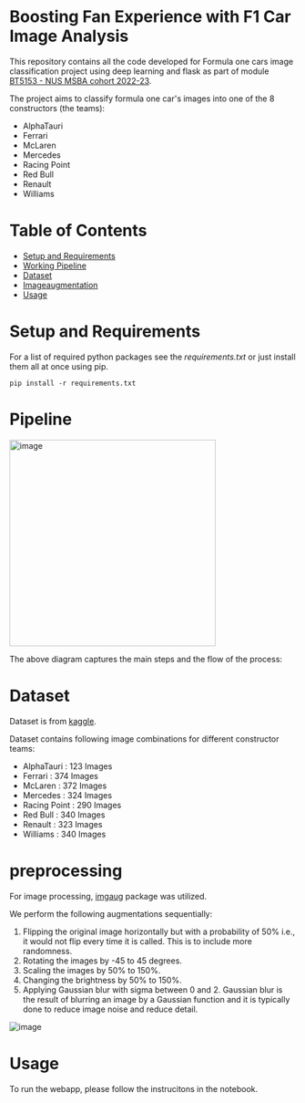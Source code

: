 # Boosting Fan Experience with F1 Car Image Analysis

This repository contains all the code developed for Formula one cars image classification project using deep learning and flask as part of module [BT5153 - NUS MSBA cohort 2022-23](https://bt5153msba.github.io/).


The project aims to classify formula one car's images into one of the 8 constructors (the teams):
   -  AlphaTauri
   -  Ferrari
   -  McLaren
   -  Mercedes
   -  Racing Point
   -  Red Bull
   -  Renault
   -  Williams

# Table of Contents
  * [Setup and Requirements](#installation)
  * [Working Pipeline](#pipeline)
  * [Dataset](#dataset) 
  * [Imageaugmentation](#preprocessing)
  * [Usage](#usage)


# Setup and Requirements <a id="installation"></a>
For a list of required python packages see the *requirements.txt*
or just install them all at once using pip.
```
pip install -r requirements.txt
```

# Pipeline <a id="pipeline"></a>
<img width="362" alt="image" src="https://user-images.githubusercontent.com/93938450/233799030-8f993977-32f9-422f-8812-ff2d36d0ae70.png">

The above diagram captures the main steps and the flow of the process:

# Dataset <a id="dataset"></a>
Dataset is from [kaggle]([https://www.flowkey.com/en](https://www.kaggle.com/datasets/vesuvius13/formula-one-cars)).

Dataset contains following image combinations for different constructor teams:
* AlphaTauri : 123 Images
* Ferrari : 374 Images
* McLaren : 372 Images
* Mercedes : 324 Images
* Racing Point : 290 Images
* Red Bull : 340 Images
* Renault : 323 Images
* Williams : 340 Images

# preprocessing
For image processing, [imgaug](https://imgaug.readthedocs.io/en/latest/) package was utilized.

We perform the following augmentations sequentially:
1)	Flipping the original image horizontally but with a probability of 50% i.e., it would not flip every time it is called. This is to include more randomness.
2)	Rotating the images by -45 to 45 degrees.
3)	Scaling the images by 50% to 150%.
4)	Changing the brightness by 50% to 150%.
5)	Applying Gaussian blur with sigma between 0 and 2. Gaussian blur is the result of blurring an image by a Gaussian function and it is typically done to reduce image noise and reduce detail.

![image](https://user-images.githubusercontent.com/93938450/233798183-d3f54203-56b0-4b20-aaaa-bb39468e1ec5.png)


# Usage
To run the webapp, please follow the instrucitons in the notebook.



